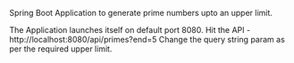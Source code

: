 Spring Boot Application to generate prime numbers upto an upper limit.

The Application launches itself on default port 8080.
Hit the API - http://localhost:8080/api/primes?end=5
Change the query string param as per the required upper limit.
 
